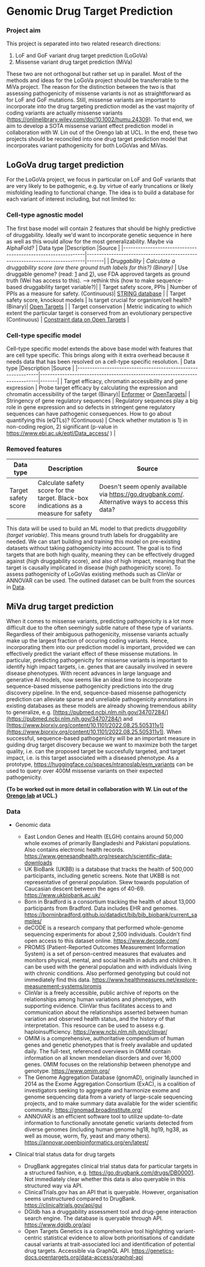 # Genomic Drug Target Prediction
### Project aim
This project is separated into two related research directions: 

1) LoF and GoF variant drug target prediction (LoGoVa) 
2) Missense variant drug target prediction (MiVa)

These two are not orthogonal but rather set up in parallel. Most of the methods and ideas for the LoGoVa project should be transferrable to the MiVa project. The reason for the distinction between the two is that assessing pathogenicity of missense variants is not as straightforward as for LoF and GoF mutations. Still, missense variants are important to incorporate into the drug targeting prediction model as the vast majority of coding variants are actually missense variants (https://onlinelibrary.wiley.com/doi/10.1002/humu.24309). To that end, we aim to develop a SOTA missense variant effect prediction model in collaboration with W. Lin out of the Orengo lab at UCL. In the end, these two projects should be reconciled into one drug target prediction model that incorporates variant pathogenicity for both LoGoVas and MiVas.

## LoGoVa drug target prediction
For the LoGoVa project, we focus in particular on LoF and GoF variants that are very likely to be pathogenic, e.g. by virtue of early truncations or likely misfolding leading to functional change. The idea is to build a database for each variant of interest including, but not limited to: 

### Cell-type agnostic model
The first base model will contain 2 features that should be highly predictive of druggability. Ideally we'd want to incorporate genetic sequence in here as well as this would allow for the most generalizability. Maybe via AlphaFold? 
| Data type                                                    |Description                                                                  |Source |
|--------------------------------------------------------------|-----------------------------------------------------------------------------|-------|
| <em>Druggability </em>                                       | <em> Calculate a druggability score (are there ground truth labels for this?) (Binary) </em> | Use druggable genome? (read: [1](https://www.nature.com/articles/nrd892) and [2](https://www.frontiersin.org/articles/10.3389/fbinf.2022.958378/full)), use FDA approved targets as ground truth (Wei has access to this). --> rethink this (how to make sequence-based druggability target variable?)| 
| Target safety score, PPIs                                    | Number of PPIs as a measure for safety. (Continuous)| [STRING database](https://string-db.org/)      |
| Target safety score, knockout models                         | Is target crucial for organism/cell health? (Binary)| [Open Targets](https://platform.opentargets.org/target/ENSG00000141510)       |
| Target conservation                                          | Metric indicating to which extent the particular target is conserved from an evolutionary perspective (Continuous)                                                                                                                | [Constraint data on Open Targets](https://platform.opentargets.org/target/ENSG00000141510)      |

### Cell-type specific model
Cell-type specific model extends the above base model with features that are cell type specific. This brings along with it extra overhead because it needs data that has been resolved on a cell-type specific resolution. 
| Data type                                                    |Description                                                                  |Source |
|--------------------------------------------------------------|-----------------------------------------------------------------------------|-------|
| Target efficacy, chromatin accessibility and gene expression | Probe target efficacy by calculating the expression and chromatin accessibility of the target (Binary)| [Enformer](https://www.nature.com/articles/s41592-021-01252-x) or [OpenTargets](https://platform.opentargets.org/target/ENSG00000198911)|
| Stringency of gene regulatory sequences                      | Regulatory sequences play a big role in gene expression and so defects in stringent gene regulatory sequences can have pathogenic consequences. How to go about quantifying this (eQTLs)? (Continuous) | Check whether mutation is 1) in non-coding region, 2) significant (p-value in https://www.ebi.ac.uk/eqtl/Data_access/ ) | 

### Removed features
| Data type                                                    |Description                                                                  |Source |
|--------------------------------------------------------------|-----------------------------------------------------------------------------|-------|
| Target safety score                                          | Calculate safety score for the target. Black-box indications as a measure for safety|Doesn't seem openly available via https://go.drugbank.com/. Alternative ways to access this data? |

This data will be used to build an ML model to that predicts <em>druggability (target variable)</em>. This means ground truth labels for druggability are needed. We can start building and training this model on pre-existing datasets without taking pathogenicity into account. The goal is to find targets that are both high quality, meaning they can be effectively drugged against (high druggability score), and also of high impact, meaning that the target is causally implicated in disease (high pathogenicity score). To assess pathogenicity of LoGoVas existing methods such as ClinVar or ANNOVAR can be used. The outlined dataset can be built from the sources in [Data](#data). 

## MiVa drug target prediction
When it comes to missense variants, predicting pathogenicity is a lot more difficult due to the often seemingly subtle nature of these type of variants. Regardless of their ambiguous pathogenicity, missense variants actually make up the largest fraction of occuring coding variants. Hence, incorporating them into our prediction model is important, provided we can effectively predict the variant effect of these missense mutations. In particular, predicting pathogenicity for missense variants is important to identify high impact targets, i.e. genes that are causally involved in severe disease phenotypes. With recent advances in large language and generative AI models, now seems like an ideal time to incorporate sequence-based missense pathogenicity predictions into the drug discovery pipeline. In the end, sequence-based missense pathogenicty prediction can alleviate sparse and unreliable pathogenicity annotations in existing databases as these models are already showing tremendous ability to generalize, e.g. [https://pubmed.ncbi.nlm.nih.gov/34707284/](https://pubmed.ncbi.nlm.nih.gov/34707284/) and [https://www.biorxiv.org/content/10.1101/2022.08.25.505311v1](https://www.biorxiv.org/content/10.1101/2022.08.25.505311v1). When successful, sequence-based pathogenicity will be an important measure in guiding drug target discovery because we want to maximize both the target quality, i.e. can the proposed target be succesfully targeted, and target impact, i.e. is this target associated with a diseased phenotype. As a prototype, https://huggingface.co/spaces/ntranoslab/esm_variants can be used to query over 400M missense variants on their expected pathogenicity.

<b>{To be worked out in more detail in collaboration with W. Lin out of the [Orengo lab](https://www.ucl.ac.uk/orengo-group/welcome-christine-orengos-group) at UCL.}</b>

### Data

- Genomic data
  - East London Genes and Health (ELGH) contains around 50,000 whole exomes of primarily Bangladeshi and Pakistani populations. Also contains electronic health records. https://www.genesandhealth.org/research/scientific-data-downloads
  - UK BioBank (UKBB) is a database that tracks the health of 500,000 participants, including genetic screens. Note that UKBB is not representative of general population. Skew towards population of Caucasian descent between the ages of 40-69.  https://www.ukbiobank.ac.uk/
  - Born in Bradford is a consortium tracking the health of about 13,000 participants from Bradford. Data includes EHR and genomes. https://borninbradford.github.io/datadict/bib/bib_biobank/current_samples/
  - deCODE is a research company that performed whole-genome sequencing experiments for about 2,500 individuals. Couldn't find open access to this dataset online. https://www.decode.com/
  - PROMIS (Patient-Reported Outcomes Measurement Information System) is a set of person-centred measures that evaluates and monitors physical, mental, and social health in adults and children. It can be used with the general population and with individuals living with chronic conditions. Also performed genotyping but could not immediately find this data. https://www.healthmeasures.net/explore-measurement-systems/promis 
  - ClinVar is a freely accessible, public archive of reports on the relationships among human variations and phenotypes, with supporting evidence. ClinVar thus facilitates access to and communication about the relationships asserted between human variation and observed health status, and the history of that interpretation. This resource can be used to assess e.g. haploinsufficiency. https://www.ncbi.nlm.nih.gov/clinvar/
  - OMIM is a comprehensive, authoritative compendium of human genes and genetic phenotypes that is freely available and updated daily. The full-text, referenced overviews in OMIM contain information on all known mendelian disorders and over 16,000 genes. OMIM focuses on the relationship between phenotype and genotype. https://www.omim.org/
  - The Genome Aggregation Database (gnomAD), originally launched in 2014 as the Exome Aggregation Consortium (ExAC), is a coalition of investigators seeking to aggregate and harmonize exome and genome sequencing data from a variety of large-scale sequencing projects, and to make summary data available for the wider scientific community. https://gnomad.broadinstitute.org/
  - ANNOVAR is an efficient software tool to utilize update-to-date information to functionally annotate genetic variants detected from diverse genomes (including human genome hg18, hg19, hg38, as well as mouse, worm, fly, yeast and many others). https://annovar.openbioinformatics.org/en/latest/ 

- Clinical trial status data for drug targets 
  - DrugBank aggregates clinical trial status data for particular targets in a structured fashion, e.g. https://go.drugbank.com/drugs/DB00001. Not immediately clear whether this data is also queryable in this structured way via API. 
  - ClinicalTrials.gov has an API that is queryable. However, organisation seems unstructured compared to DrugBank. https://clinicaltrials.gov/api/gui
  - DGIdb has a druggability assessment tool and drug-gene interaction search engine. The database is queryable through API. https://www.dgidb.org/api
  - Open Targets Genetics is a comprehensive tool highlighting variant-centric statistical evidence to allow both prioritisations of candidate causal variants at trait-associated loci and identification of potential drug targets. Accessible via GraphQL API. https://genetics-docs.opentargets.org/data-access/graphql-api
